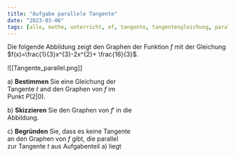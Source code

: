 ```yaml
---
title: "Aufgabe parallele Tangente"
date: "2023-03-06"
tags: [alle, mathe, unterricht, ef, tangente, tangentengleichung, parallel, aufgabe, ableitung, analysis, graphisches_ableiten]
---
```


Die folgende Abbildung zeigt den Graphen der Funktion $f$ mit der Gleichung $f(x)=\frac{1}{3}x^{3}-2x^{2}+ \frac{16}{3}$.

![[Tangente_parallel.png]]

a) **Bestimmen** Sie eine Gleichung der  
Tangente $t$ and den Graphen von $f$ im  
Punkt $P(2|0)$.

b) **Skizzieren** Sie den Graphen von $f'$ in die  
Abbildung.

c) **Begründen** Sie, dass es keine Tangente  
an den Graphen von $f$ gibt, die parallel  
zur Tangente $t$ aus Aufgabenteil a) liegt